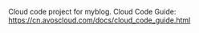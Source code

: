 Cloud code project for myblog. Cloud Code Guide: https://cn.avoscloud.com/docs/cloud_code_guide.html